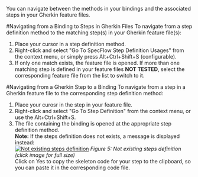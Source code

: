 You can navigate between the methods in your bindings and the associated steps in your Gherkin feature files. 

#Navigating from a Binding to Steps in Gherkin Files
To navigate from a step definition method to the matching step(s) in your Gherkin feature file(s):  

1. Place your cursor in a step definition method. 
1. Right-click and select "Go To SpecFlow Step Definition Usages" from the context menu, or simply press Alt+Ctrl+Shift+S (configurable). 
1. If only one match exists, the feature file is opened. If more than one matching step is defined in your feature files **NOT TESTED**, select the corresponding feature file from the list to switch to it.

#Navigating from a Gherkin Step to a Binding
To navigate from a step in a Gherkin feature file to the corresponding step definition method: 

1. Place your curosr in the step in your feature file.
1. Right-click and select "Go To Step Definition" from the context menu, or use the Alt+Ctrl+Shift+S.
1. The file containing the binding is opened at the appropriate step definition method.  
  **Note:** If the steps definition does not exists, a message is displayed instead:  
  [![Not existing steps definition](http://i734.photobucket.com/albums/ww347/rommelmanalo/Specflow/NotExistingDefinition.png)](http://i734.photobucket.com/albums/ww347/rommelmanalo/Specflow/NotExistingDefinition.png)
_Figure 5: Not existing steps definition (click image for full size)_  
  Click on Yes to copy the skeleton code for your step to the clipboard, so you can paste it in the corresponding code file.
